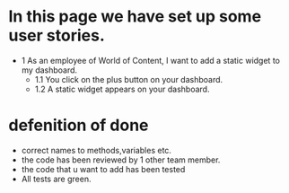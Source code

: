 # In this page we have set up some user stories.
- 1 As an employee of World of Content, I want to add a static widget to my dashboard. 
  - 1.1 You click on the plus button on your dashboard.
  - 1.2 A static widget appears on your dashboard. 

# defenition of done
- correct names to methods,variables etc.
- the code has been reviewed by 1 other team member.
- the code that u want to add has been tested
- All tests are green.
